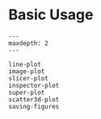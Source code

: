 # Basic Usage

```{toctree}
---
maxdepth: 2
---

line-plot
image-plot
slicer-plot
inspector-plot
super-plot
scatter3d-plot
saving-figures
```
